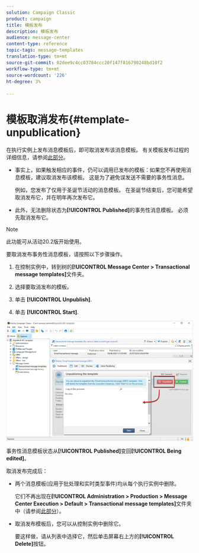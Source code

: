 ```yaml
---
solution: Campaign Classic
product: campaign
title: 模板发布
description: 模板发布
audience: message-center
content-type: reference
topic-tags: message-templates
translation-type: tm+mt
source-git-commit: 02dee9c4cc03784ccc20f147f816798248bd10f2
workflow-type: tm+mt
source-wordcount: '226'
ht-degree: 3%

---
```



# 模板取消发布{#template-unpublication}

在执行实例上发布消息模板后，即可取消发布该消息模板。 有关模板发布过程的详细信息，请参阅[此部分](../../message-center/using/template-publication.md)。

* 事实上，如果触发相应的事件，仍可以调用已发布的模板：如果您不再使用消息模板，建议取消发布该模板。 这是为了避免误发送不需要的事务性消息。

   例如，您发布了仅用于圣诞节活动的消息模板。 在圣诞节结束后，您可能希望取消发布它，并在明年再次发布它。

* 此外，无法删除状态为&#x200B;**[!UICONTROL Published]**&#x200B;的事务性消息模板。 必须先取消发布它。

>[!NOTE]
>
>此功能可从活动20.2版开始使用。

要取消发布事务性消息模板，请按照以下步骤操作。

1. 在控制实例中，转到树的&#x200B;**[!UICONTROL Message Center > Transactional message templates]**&#x200B;文件夹。
1. 选择要取消发布的模板。
1. 单击 **[!UICONTROL Unpublish]**.

   <!--1. Fill in the **[!UICONTROL Log of the process]** field.-->

1. 单击 **[!UICONTROL Start]**.

![](assets/message-center-unpublish.png)

事务性消息模板状态从&#x200B;**[!UICONTROL Published]**&#x200B;变回&#x200B;**[!UICONTROL Being edited]**。

取消发布完成后：

* 两个消息模板(应用于批处理和实时类型事件)均从每个执行实例中删除。

   它们不再出现在&#x200B;**[!UICONTROL Administration > Production > Message Center Execution > Default > Transactional message templates]**&#x200B;文件夹中（请参阅[此部分](../../message-center/using/template-publication.md)）。

* 取消发布模板后，您可以从控制实例中删除它。

   要这样做，请从列表中选择它，然后单击屏幕右上方的&#x200B;**[!UICONTROL Delete]**&#x200B;按钮。